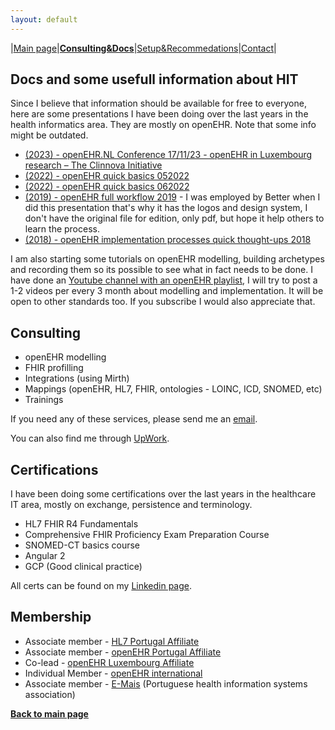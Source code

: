```yaml
---
layout: default
---
```

|[Main page](./)|[**Consulting&Docs**](./certs.html)|[Setup&Recommedations](./recommend.html)|[Contact](./contact.html)|

## Docs and some usefull information about HIT
Since I believe that information should be available for free to everyone, here are some presentations I have been doing over the last years in the health informatics area. They are mostly on openEHR. Note that some info might be outdated.
* [ (2023) - openEHR.NL Conference 17/11/23 - openEHR in Luxembourg research – The Clinnova Initiative](https://github.com/vanessa-pereira/vanessa-pereira.github.io/blob/master/docs/LIH_openehr_conf_20231117_vp.pdf)
* [ (2022) - openEHR quick basics 052022](https://github.com/vanessa-pereira/vanessa-pereira.github.io/blob/master/docs/openehr_basics_20220516.pdf)
* [ (2022) - openEHR quick basics 062022](https://github.com/vanessa-pereira/vanessa-pereira.github.io/blob/master/docs/openehr_basics_20220608.pdf)
* [ (2019) - openEHR full workflow 2019](https://github.com/vanessa-pereira/vanessa-pereira.github.io/blob/master/docs/vanessapereira_openehr_full_march2019.pdf) - I was employed by Better when I did this presentation that's why it has the logos and design system, I don't have the original file for edition, only pdf, but hope it help others to learn the process.
* [ (2018) - openEHR implementation processes quick thought-ups 2018](https://github.com/vanessa-pereira/vanessa-pereira.github.io/blob/master/docs/openehr_basics_and_workflow_2018_quick_vanessap.pdf)

I am also starting some tutorials on openEHR modelling, building archetypes and recording them so its possible to see what in fact needs to be done. I have done an [Youtube channel with an openEHR playlist](https://www.youtube.com/playlist?list=PLdIPeFiGMx2gNCRDHB1fwjRU8ZMXsiblg), I will try to post a 1-2 videos per every 3 month about modelling and implementation. It will be open to other standards too. If you subscribe I would also appreciate that.


## Consulting
* openEHR modelling
* FHIR profilling
* Integrations (using Mirth)
* Mappings (openEHR, HL7, FHIR, ontologies - LOINC, ICD, SNOMED, etc)
* Trainings

If you need any of these services, please send me an [email](mailto:vanessapw@protonmail.com).

You can also find me through [UpWork](https://www.upwork.com/freelancers/~01e90a58ed08c50aa2).


## Certifications
I have been doing some certifications over the last years in the healthcare IT area, mostly on exchange, persistence and terminology.

* HL7 FHIR R4 Fundamentals
* Comprehensive FHIR Proficiency Exam Preparation Course
* SNOMED-CT basics course
* Angular 2
* GCP (Good clinical practice)

All certs can be found on my [Linkedin page](https://www.linkedin.com/in/vanessa-pereira-95b22949).


## Membership
* Associate member - [HL7 Portugal Affiliate](https://www.hl7.pt/)
* Associate member - [openEHR Portugal Affiliate](https://www.e-mais.pt/openehr/)
* Co-lead - [openEHR Luxembourg Affiliate](https://www.openehr.lu)
* Individual Member - [openEHR international](https://www.openehr.org/)
* Associate member - [E-Mais](https://www.e-mais.pt/) (Portuguese health information systems association)


[**Back to main page**](./)
